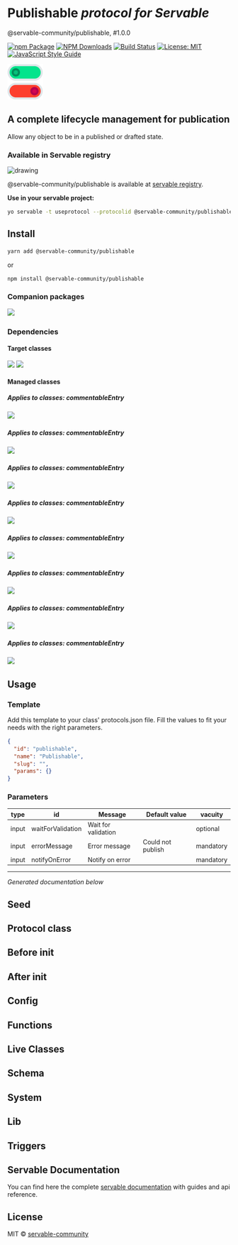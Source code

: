 # Publishable *protocol for Servable*


@servable-community/publishable, #1.0.0


[![npm Package](https://img.shields.io/npm/v/@servable-community/publishable.svg?style=flat-square)](https://www.npmjs.org/package/@servable-community/publishable) [![NPM Downloads](https://img.shields.io/npm/dm/@servable-community/publishable.svg)](https://npmjs.org/package/@servable-community/publishable) [![Build Status](https://github.com/servable-community/publishable/actions/workflows/release.yml/badge.svg)](https://github.com/servable-community/publishable/actions/tests.yml) [![License: MIT](https://img.shields.io/badge/License-MIT-yellow.svg)](https://opensource.org/licenses/MIT) [![JavaScript Style Guide](https://img.shields.io/badge/code_style-standard-brightgreen.svg)](https://standardjs.com)




<img src="src/assets/icon.png" alt="drawing" style="width:80px;" />







## A complete lifecycle management for publication



Allow any object to be in a published or drafted state.





### Available in Servable registry


<img src="https://cdn.registry.servablecommunity.com/assets/logo.png" alt="drawing" style="width:50px;" />


@servable-community/publishable is available at [servable registry](https://registry.servablecommunity.com/protocol/@servable-community/publishable).


**Use in your servable project:**

```bash
yo servable -t useprotocol --protocolid @servable-community/publishable
```

## Install

```bash
yarn add @servable-community/publishable
```


or

```bash
npm install @servable-community/publishable
```

### Companion packages


<img src="https://github-readme-stats.vercel.app/api/pin/?username=undefined&repo=undefined"/>

### Dependencies

#### Target classes


<img src="https://github-readme-stats.vercel.app/api/pin/?username=servable-community&repo=disposableorphansable"/>


<img src="https://github-readme-stats.vercel.app/api/pin/?username=servable-community&repo=disposablechildrenable"/>

#### Managed classes

##### Applies to classes: *commentableEntry*


<img src="https://github-readme-stats.vercel.app/api/pin/?username=servable-community&repo=localable"/>

##### Applies to classes: *commentableEntry*


<img src="https://github-readme-stats.vercel.app/api/pin/?username=servable-community&repo=versionable"/>

##### Applies to classes: *commentableEntry*


<img src="https://github-readme-stats.vercel.app/api/pin/?username=servable-community&repo=reactable"/>

##### Applies to classes: *commentableEntry*


<img src="https://github-readme-stats.vercel.app/api/pin/?username=servable-community&repo=commentable"/>

##### Applies to classes: *commentableEntry*


<img src="https://github-readme-stats.vercel.app/api/pin/?username=servable-community&repo=publishable"/>

##### Applies to classes: *commentableEntry*


<img src="https://github-readme-stats.vercel.app/api/pin/?username=servable-community&repo=reviewable"/>

##### Applies to classes: *commentableEntry*


<img src="https://github-readme-stats.vercel.app/api/pin/?username=servable-community&repo=taggable"/>

##### Applies to classes: *commentableEntry*


<img src="https://github-readme-stats.vercel.app/api/pin/?username=servable-community&repo=sharable"/>

## Usage

### Template


Add this template to your class' protocols.json file. Fill the values to fit your needs with the right parameters.

```json
{
  "id": "publishable",
  "name": "Publishable",
  "slug": "",
  "params": {}
}
```

### Parameters

| type | id  | Message | Default value | vacuity |
| ---- | --- | ------- | ------------- | ------- |
| input | waitForValidation | Wait for validation |  | optional |
| input | errorMessage | Error message | Could not publish | mandatory |
| input | notifyOnError | Notify on error |  | mandatory |

---


*Generated documentation below*

## Seed

## Protocol class

## Before init

## After init

## Config

## Functions

## Live Classes

## Schema

## System

## Lib

## Triggers

## Servable Documentation


You can find here the complete [servable documentation](https://documentation.servable.app/) with guides and api reference.

## License


MIT © [servable-community](https://github.com/servable-community)
